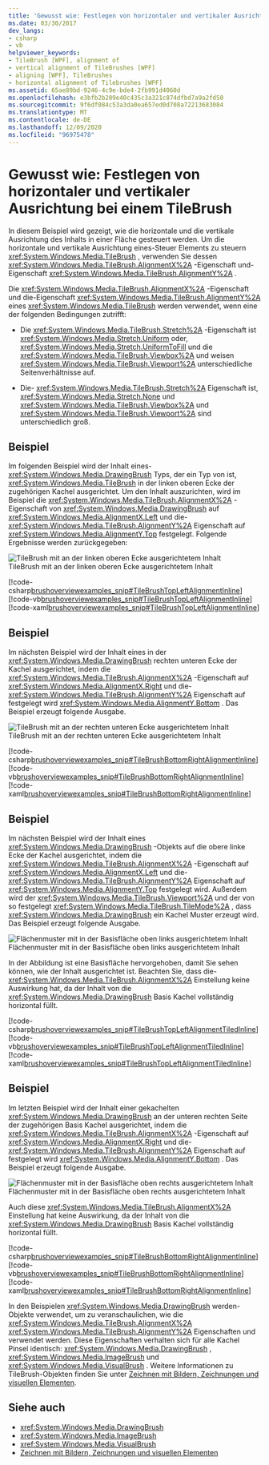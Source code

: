 ```yaml
---
title: 'Gewusst wie: Festlegen von horizontaler und vertikaler Ausrichtung bei einem TileBrush'
ms.date: 03/30/2017
dev_langs:
- csharp
- vb
helpviewer_keywords:
- TileBrush [WPF], alignment of
- vertical alignment of TileBrushes [WPF]
- aligning [WPF], TileBrushes
- horizontal alignment of Tilebrushes [WPF]
ms.assetid: 65ae89bd-9246-4c9e-bde4-2fb991d4060d
ms.openlocfilehash: e3bfb2b209e40c435c3a321c874dfbd7a9a2fd50
ms.sourcegitcommit: 9f6df084c53a3da0ea657ed0d708a72213683084
ms.translationtype: MT
ms.contentlocale: de-DE
ms.lasthandoff: 12/09/2020
ms.locfileid: "96975478"
---
```

# <a name="how-to-set-the-horizontal-and-vertical-alignment-of-a-tilebrush"></a>Gewusst wie: Festlegen von horizontaler und vertikaler Ausrichtung bei einem TileBrush
In diesem Beispiel wird gezeigt, wie die horizontale und die vertikale Ausrichtung des Inhalts in einer Fläche gesteuert werden. Um die horizontale und vertikale Ausrichtung eines-Steuer Elements zu steuern <xref:System.Windows.Media.TileBrush> , verwenden Sie dessen <xref:System.Windows.Media.TileBrush.AlignmentX%2A> -Eigenschaft und-Eigenschaft <xref:System.Windows.Media.TileBrush.AlignmentY%2A> .  
  
 Die <xref:System.Windows.Media.TileBrush.AlignmentX%2A> -Eigenschaft und die-Eigenschaft <xref:System.Windows.Media.TileBrush.AlignmentY%2A> eines <xref:System.Windows.Media.TileBrush> werden verwendet, wenn eine der folgenden Bedingungen zutrifft:  
  
- Die <xref:System.Windows.Media.TileBrush.Stretch%2A> -Eigenschaft ist <xref:System.Windows.Media.Stretch.Uniform> oder, <xref:System.Windows.Media.Stretch.UniformToFill> und die <xref:System.Windows.Media.TileBrush.Viewbox%2A> und weisen <xref:System.Windows.Media.TileBrush.Viewport%2A> unterschiedliche Seitenverhältnisse auf.  
  
- Die- <xref:System.Windows.Media.TileBrush.Stretch%2A> Eigenschaft ist, <xref:System.Windows.Media.Stretch.None> und <xref:System.Windows.Media.TileBrush.Viewbox%2A> und <xref:System.Windows.Media.TileBrush.Viewport%2A> sind unterschiedlich groß.  
  
## <a name="example"></a>Beispiel  
 Im folgenden Beispiel wird der Inhalt eines- <xref:System.Windows.Media.DrawingBrush> Typs, der ein Typ von ist, <xref:System.Windows.Media.TileBrush> in der linken oberen Ecke der zugehörigen Kachel ausgerichtet. Um den Inhalt auszurichten, wird im Beispiel die <xref:System.Windows.Media.TileBrush.AlignmentX%2A> -Eigenschaft von <xref:System.Windows.Media.DrawingBrush> auf <xref:System.Windows.Media.AlignmentX.Left> und die- <xref:System.Windows.Media.TileBrush.AlignmentY%2A> Eigenschaft auf <xref:System.Windows.Media.AlignmentY.Top> festgelegt. Folgende Ergebnisse werden zurückgegeben:  
  
 ![TileBrush mit an der linken oberen Ecke ausgerichtetem Inhalt](./media/graphicsmm-tilebrushalignmentexampletopleft.png "graphicsmm_TileBrushAlignmentExampleTopLeft")  
TileBrush mit an der linken oberen Ecke ausgerichtetem Inhalt  
  
 [!code-csharp[brushoverviewexamples_snip#TileBrushTopLeftAlignmentInline](~/samples/snippets/csharp/VS_Snippets_Wpf/BrushOverviewExamples_snip/CSharp/TileBrushAlignmentExample.cs#tilebrushtopleftalignmentinline)]
 [!code-vb[brushoverviewexamples_snip#TileBrushTopLeftAlignmentInline](~/samples/snippets/visualbasic/VS_Snippets_Wpf/BrushOverviewExamples_snip/visualbasic/tilebrushalignmentexample.vb#tilebrushtopleftalignmentinline)]
 [!code-xaml[brushoverviewexamples_snip#TileBrushTopLeftAlignmentInline](~/samples/snippets/xaml/VS_Snippets_Wpf/BrushOverviewExamples_snip/XAML/TileBrushAlignmentExample.xaml#tilebrushtopleftalignmentinline)]  
  
## <a name="example"></a>Beispiel  
 Im nächsten Beispiel wird der Inhalt eines in der <xref:System.Windows.Media.DrawingBrush> rechten unteren Ecke der Kachel ausgerichtet, indem die <xref:System.Windows.Media.TileBrush.AlignmentX%2A> -Eigenschaft auf <xref:System.Windows.Media.AlignmentX.Right> und die- <xref:System.Windows.Media.TileBrush.AlignmentY%2A> Eigenschaft auf festgelegt wird <xref:System.Windows.Media.AlignmentY.Bottom> . Das Beispiel erzeugt folgende Ausgabe.  
  
 ![TileBrush mit an der rechten unteren Ecke ausgerichtetem Inhalt](./media/graphicsmm-tilebrushalignmentexamplebottomright.png "graphicsmm_TileBrushAlignmentExampleBottomRight")  
TileBrush mit an der rechten unteren Ecke ausgerichtetem Inhalt  
  
 [!code-csharp[brushoverviewexamples_snip#TileBrushBottomRightAlignmentInline](~/samples/snippets/csharp/VS_Snippets_Wpf/BrushOverviewExamples_snip/CSharp/TileBrushAlignmentExample.cs#tilebrushbottomrightalignmentinline)]
 [!code-vb[brushoverviewexamples_snip#TileBrushBottomRightAlignmentInline](~/samples/snippets/visualbasic/VS_Snippets_Wpf/BrushOverviewExamples_snip/visualbasic/tilebrushalignmentexample.vb#tilebrushbottomrightalignmentinline)]
 [!code-xaml[brushoverviewexamples_snip#TileBrushBottomRightAlignmentInline](~/samples/snippets/xaml/VS_Snippets_Wpf/BrushOverviewExamples_snip/XAML/TileBrushAlignmentExample.xaml#tilebrushbottomrightalignmentinline)]  
  
## <a name="example"></a>Beispiel  
 Im nächsten Beispiel wird der Inhalt eines <xref:System.Windows.Media.DrawingBrush> -Objekts auf die obere linke Ecke der Kachel ausgerichtet, indem die <xref:System.Windows.Media.TileBrush.AlignmentX%2A> -Eigenschaft auf <xref:System.Windows.Media.AlignmentX.Left> und die- <xref:System.Windows.Media.TileBrush.AlignmentY%2A> Eigenschaft auf <xref:System.Windows.Media.AlignmentY.Top> festgelegt wird. Außerdem wird der <xref:System.Windows.Media.TileBrush.Viewport%2A> und der von so festgelegt <xref:System.Windows.Media.TileBrush.TileMode%2A> , dass <xref:System.Windows.Media.DrawingBrush> ein Kachel Muster erzeugt wird. Das Beispiel erzeugt folgende Ausgabe.  
  
 ![Flächenmuster mit in der Basisfläche oben links ausgerichtetem Inhalt](./media/graphicsmm-tilebrushalignmentexampletoplefttiled.png "graphicsmm_TileBrushAlignmentExampleTopLeftTiled")  
Flächenmuster mit in der Basisfläche oben links ausgerichtetem Inhalt  
  
 In der Abbildung ist eine Basisfläche hervorgehoben, damit Sie sehen können, wie der Inhalt ausgerichtet ist. Beachten Sie, dass die- <xref:System.Windows.Media.TileBrush.AlignmentX%2A> Einstellung keine Auswirkung hat, da der Inhalt von die <xref:System.Windows.Media.DrawingBrush> Basis Kachel vollständig horizontal füllt.  
  
 [!code-csharp[brushoverviewexamples_snip#TileBrushTopLeftAlignmentTiledInline](~/samples/snippets/csharp/VS_Snippets_Wpf/BrushOverviewExamples_snip/CSharp/TileBrushAlignmentExample.cs#tilebrushtopleftalignmenttiledinline)]
 [!code-vb[brushoverviewexamples_snip#TileBrushTopLeftAlignmentTiledInline](~/samples/snippets/visualbasic/VS_Snippets_Wpf/BrushOverviewExamples_snip/visualbasic/tilebrushalignmentexample.vb#tilebrushtopleftalignmenttiledinline)]
 [!code-xaml[brushoverviewexamples_snip#TileBrushTopLeftAlignmentTiledInline](~/samples/snippets/xaml/VS_Snippets_Wpf/BrushOverviewExamples_snip/XAML/TileBrushAlignmentExample.xaml#tilebrushtopleftalignmenttiledinline)]  
  
## <a name="example"></a>Beispiel  
 Im letzten Beispiel wird der Inhalt einer gekachelten <xref:System.Windows.Media.DrawingBrush> an der unteren rechten Seite der zugehörigen Basis Kachel ausgerichtet, indem die <xref:System.Windows.Media.TileBrush.AlignmentX%2A> -Eigenschaft auf <xref:System.Windows.Media.AlignmentX.Right> und die- <xref:System.Windows.Media.TileBrush.AlignmentY%2A> Eigenschaft auf festgelegt wird <xref:System.Windows.Media.AlignmentY.Bottom> . Das Beispiel erzeugt folgende Ausgabe.  
  
 ![Flächenmuster mit in der Basisfläche oben rechts ausgerichtetem Inhalt](./media/graphicsmm-tilebrushalignmentexamplebottomrighttiled.png "graphicsmm_TileBrushAlignmentExampleBottomRightTiled")  
Flächenmuster mit in der Basisfläche oben rechts ausgerichtetem Inhalt  
  
 Auch diese <xref:System.Windows.Media.TileBrush.AlignmentX%2A> Einstellung hat keine Auswirkung, da der Inhalt von die <xref:System.Windows.Media.DrawingBrush> Basis Kachel vollständig horizontal füllt.  
  
 [!code-csharp[brushoverviewexamples_snip#TileBrushBottomRightAlignmentInline](~/samples/snippets/csharp/VS_Snippets_Wpf/BrushOverviewExamples_snip/CSharp/TileBrushAlignmentExample.cs#tilebrushbottomrightalignmentinline)]
 [!code-vb[brushoverviewexamples_snip#TileBrushBottomRightAlignmentInline](~/samples/snippets/visualbasic/VS_Snippets_Wpf/BrushOverviewExamples_snip/visualbasic/tilebrushalignmentexample.vb#tilebrushbottomrightalignmentinline)]
 [!code-xaml[brushoverviewexamples_snip#TileBrushBottomRightAlignmentInline](~/samples/snippets/xaml/VS_Snippets_Wpf/BrushOverviewExamples_snip/XAML/TileBrushAlignmentExample.xaml#tilebrushbottomrightalignmentinline)]  
  
 In den Beispielen <xref:System.Windows.Media.DrawingBrush> werden-Objekte verwendet, um zu veranschaulichen, wie die <xref:System.Windows.Media.TileBrush.AlignmentX%2A> <xref:System.Windows.Media.TileBrush.AlignmentY%2A> Eigenschaften und verwendet werden. Diese Eigenschaften verhalten sich für alle Kachel Pinsel identisch: <xref:System.Windows.Media.DrawingBrush> , <xref:System.Windows.Media.ImageBrush> und <xref:System.Windows.Media.VisualBrush> . Weitere Informationen zu TileBrush-Objekten finden Sie unter [Zeichnen mit Bildern, Zeichnungen und visuellen Elementen](painting-with-images-drawings-and-visuals.md).  
  
## <a name="see-also"></a>Siehe auch

- <xref:System.Windows.Media.DrawingBrush>
- <xref:System.Windows.Media.ImageBrush>
- <xref:System.Windows.Media.VisualBrush>
- [Zeichnen mit Bildern, Zeichnungen und visuellen Elementen](painting-with-images-drawings-and-visuals.md)
